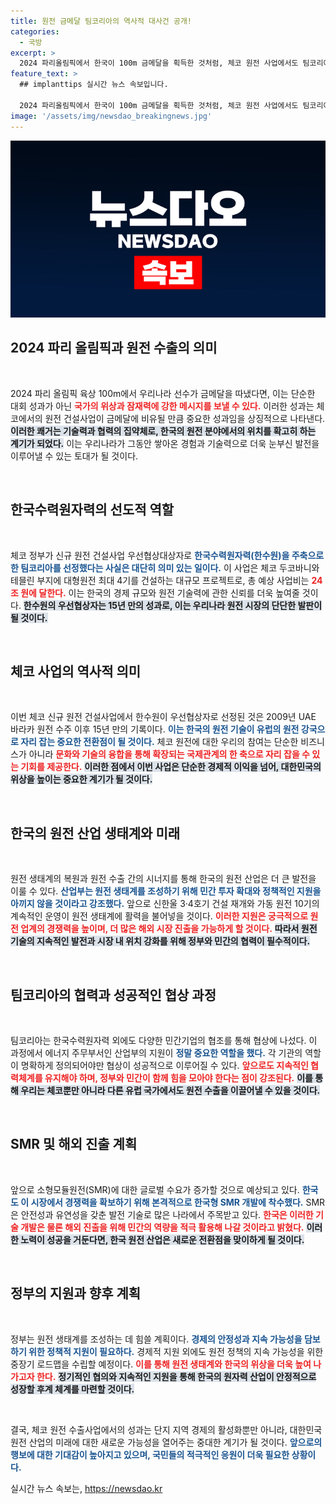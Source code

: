 ```yaml
---
title: 원전 금메달 팀코리아의 역사적 대사건 공개!
categories:
  - 국방
excerpt: >
  2024 파리올림픽에서 한국이 100m 금메달을 획득한 것처럼, 체코 원전 사업에서도 팀코리아가 역사적 쾌거를 이뤘다. 체코 신규 원전 건설의 우선협상대상자로 한수원이 선정되며, 한국 원전 기술의 유럽 진출 신호탄이 되었다.
feature_text: >
  ## implanttips 실시간 뉴스 속보입니다.

  2024 파리올림픽에서 한국이 100m 금메달을 획득한 것처럼, 체코 원전 사업에서도 팀코리아가 역사적 쾌거를 이뤘다. 체코 신규 원전 건설의 우선협상대상자로 한수원이 선정되며, 한국 원전 기술의 유럽 진출 신호탄이 되었다.
image: '/assets/img/newsdao_breakingnews.jpg'
---
```


<p><img src="/assets/img/newsdao_breakingnews.jpg" alt="implanttips 속보" /></p>

<h2 data-ke-size="size26">2024 파리 올림픽과 원전 수출의 의미</h2>

<p data-ke-size="size16">&nbsp;</p>

<p>2024 파리 올림픽 육상 100m에서 우리나라 선수가 금메달을 따냈다면, 이는 단순한 대회 성과가 아닌 <b><span style="color: #ee2323;">국가의 위상과 잠재력에 강한 메시지를 보낼 수 있다.</span></b> 이러한 성과는 체코에서의 원전 건설사업이 금메달에 비유될 만큼 중요한 성과임을 상징적으로 나타낸다. <b><span style="background-color: #21538527;">이러한 쾌거는 기술력과 협력의 집약체로, 한국의 원전 분야에서의 위치를 확고히 하는 계기가 되었다.</span></b> 이는 우리나라가 그동안 쌓아온 경험과 기술력으로 더욱 눈부신 발전을 이루어낼 수 있는 토대가 될 것이다.  </p>

<p data-ke-size="size16">&nbsp;</p>

<h2 data-ke-size="size26">한국수력원자력의 선도적 역할</h2>

<p data-ke-size="size16">&nbsp;</p>

<p>체코 정부가 신규 원전 건설사업 우선협상대상자로 <b><span style="color: #1a5490;">한국수력원자력(한수원)을 주축으로 한 팀코리아를 선정했다는 사실은 대단히 의미 있는 일이다.</span></b> 이 사업은 체코 두코바니와 테믈린 부지에 대형원전 최대 4기를 건설하는 대규모 프로젝트로, 총 예상 사업비는 <b><span style="color: #ee2323;">24조 원에 달한다.</span></b> 이는 한국의 경제 규모와 원전 기술력에 관한 신뢰를 더욱 높여줄 것이다. <b><span style="background-color: #21538527;">한수원의 우선협상자는 15년 만의 성과로, 이는 우리나라 원전 시장의 단단한 발판이 될 것이다.</span></b>  </p>

<p data-ke-size="size16">&nbsp;</p>

<h2 data-ke-size="size26">체코 사업의 역사적 의미</h2>

<p data-ke-size="size16">&nbsp;</p>

<p>이번 체코 신규 원전 건설사업에서 한수원이 우선협상자로 선정된 것은 2009년 UAE 바라카 원전 수주 이후 15년 만의 기록이다. <b><span style="color: #1a5490;">이는 한국의 원전 기술이 유럽의 원전 강국으로 자리 잡는 중요한 전환점이 될 것이다.</span></b> 체코 원전에 대한 우리의 참여는 단순한 비즈니스가 아니라 <b><span style="color: #ee2323;">문화와 기술의 융합을 통해 확장되는 국제관계의 한 축으로 자리 잡을 수 있는 기회를 제공한다.</span></b> <b><span style="background-color: #21538527;">이러한 점에서 이번 사업은 단순한 경제적 이익을 넘어, 대한민국의 위상을 높이는 중요한 계기가 될 것이다.</span></b>  </p>

<p data-ke-size="size16">&nbsp;</p>

<h2 data-ke-size="size26">한국의 원전 산업 생태계와 미래</h2>

<p data-ke-size="size16">&nbsp;</p>

<p>원전 생태계의 복원과 원전 수출 간의 시너지를 통해 한국의 원전 산업은 더 큰 발전을 이룰 수 있다. <b><span style="color: #1a5490;">산업부는 원전 생태계를 조성하기 위해 민간 투자 확대와 정책적인 지원을 아끼지 않을 것이라고 강조했다.</span></b> 앞으로 신한울 3·4호기 건설 재개와 가동 원전 10기의 계속적인 운영이 원전 생태계에 활력을 불어넣을 것이다. <b><span style="color: #ee2323;">이러한 지원은 궁극적으로 원전 업계의 경쟁력을 높이며, 더 많은 해외 시장 진출을 가능하게 할 것이다.</span></b> <b><span style="background-color: #21538527;">따라서 원전 기술의 지속적인 발전과 시장 내 위치 강화를 위해 정부와 민간의 협력이 필수적이다.</span></b>  </p>

<p data-ke-size="size16">&nbsp;</p>

<h2 data-ke-size="size26">팀코리아의 협력과 성공적인 협상 과정</h2>

<p data-ke-size="size16">&nbsp;</p>

<p>팀코리아는 한국수력원자력 외에도 다양한 민간기업의 협조를 통해 협상에 나섰다. 이 과정에서 에너지 주무부서인 산업부의 지원이 <b><span style="color: #1a5490;">정말 중요한 역할을 했다.</span></b> 각 기관의 역할이 명확하게 정의되어야만 협상이 성공적으로 이루어질 수 있다. <b><span style="color: #ee2323;">앞으로도 지속적인 협력체계를 유지해야 하며, 정부와 민간이 함께 힘을 모아야 한다는 점이 강조된다.</span></b> <b><span style="background-color: #21538527;">이를 통해 우리는 체코뿐만 아니라 다른 유럽 국가에서도 원전 수출을 이끌어낼 수 있을 것이다.</span></b>  </p>

<p data-ke-size="size16">&nbsp;</p>

<h2 data-ke-size="size26">SMR 및 해외 진출 계획</h2>

<p data-ke-size="size16">&nbsp;</p>

<p>앞으로 소형모듈원전(SMR)에 대한 글로벌 수요가 증가할 것으로 예상되고 있다. <b><span style="color: #1a5490;">한국도 이 시장에서 경쟁력을 확보하기 위해 본격적으로 한국형 SMR 개발에 착수했다.</span></b> SMR은 안전성과 유연성을 갖춘 발전 기술로 많은 나라에서 주목받고 있다. <b><span style="color: #ee2323;">한국은 이러한 기술 개발은 물론 해외 진출을 위해 민간의 역량을 적극 활용해 나갈 것이라고 밝혔다.</span></b> <b><span style="background-color: #21538527;">이러한 노력이 성공을 거둔다면, 한국 원전 산업은 새로운 전환점을 맞이하게 될 것이다.</span></b>  </p>

<p data-ke-size="size16">&nbsp;</p>

<h2 data-ke-size="size26">정부의 지원과 향후 계획</h2>

<p data-ke-size="size16">&nbsp;</p>

<p>정부는 원전 생태계를 조성하는 데 힘쓸 계획이다. <b><span style="color: #1a5490;">경제의 안정성과 지속 가능성을 담보하기 위한 정책적 지원이 필요하다.</span></b> 경제적 지원 외에도 원전 정책의 지속 가능성을 위한 중장기 로드맵을 수립할 예정이다. <b><span style="color: #ee2323;">이를 통해 원전 생태계와 한국의 위상을 더욱 높여 나가고자 한다.</span></b> <b><span style="background-color: #21538527;">정기적인 협의와 지속적인 지원을 통해 한국의 원자력 산업이 안정적으로 성장할 후계 체계를 마련할 것이다.</span></b>  </p>

<p data-ke-size="size16">&nbsp;</p>

<p>결국, 체코 원전 수출사업에서의 성과는 단지 지역 경제의 활성화뿐만 아니라, 대한민국 원전 산업의 미래에 대한 새로운 가능성을 열어주는 중대한 계기가 될 것이다. <b><span style="color: #1a5490;">앞으로의 행보에 대한 기대감이 높아지고 있으며, 국민들의 적극적인 응원이 더욱 필요한 상황이다.</span></b></p>
실시간 뉴스 속보는, <a href="https://newsdao.kr" rel="dofollow">https://newsdao.kr</a>



